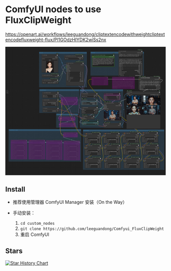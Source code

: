 # ComfyUI nodes to use FluxClipWeight

https://openart.ai/workflows/leeguandong/cliptextencodewithweightcliptextencodefluxweight-flux/Pl1GOdzHIYDK2wiSs2nx

![image](pulid_fluxclipweight.jpg)

## Install

- 推荐使用管理器 ComfyUI Manager 安装（On the Way）

- 手动安装：
    1. `cd custom_nodes`
    2. `git clone https://github.com/leeguandong/Comfyui_FluxClipWeight`
    3. 重启 ComfyUI

## Stars

[![Star History Chart](https://api.star-history.com/svg?repos=leeguandong/ComfyUI_FluxClipWeight&type=Date)](https://star-history.com/#leeguandong/ComfyUI_FluxClipWeight&Date)





